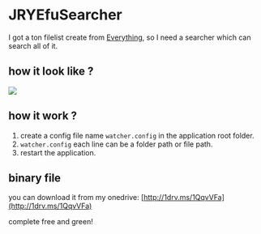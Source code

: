 # JRYEfuSearcher

I got a ton filelist create from [Everything](http://www.voidtools.com/), so I need a searcher which can search all of it.

## how it look like ?

![](http://i.imgur.com/tZ3aFHx.png)

## how it work ?

1. create a config file name `watcher.config` in the application root folder.
1. `watcher.config` each line can be a folder path or file path.
1. restart the application.

## binary file

you can download it from my onedrive: [http://1drv.ms/1QqvVFa](http://1drv.ms/1QqvVFa)

complete free and green!
